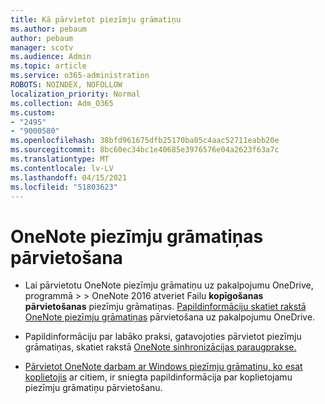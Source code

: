 ```yaml
---
title: Kā pārvietot piezīmju grāmatiņu
ms.author: pebaum
author: pebaum
manager: scotv
ms.audience: Admin
ms.topic: article
ms.service: o365-administration
ROBOTS: NOINDEX, NOFOLLOW
localization_priority: Normal
ms.collection: Adm_O365
ms.custom:
- "2495"
- "9000580"
ms.openlocfilehash: 38bfd961675dfb25170ba05c4aac52711eabb20e
ms.sourcegitcommit: 8bc60ec34bc1e40685e3976576e04a2623f63a7c
ms.translationtype: MT
ms.contentlocale: lv-LV
ms.lasthandoff: 04/15/2021
ms.locfileid: "51803623"
---
```

# <a name="how-to-move-a-onenote-notebook"></a>OneNote piezīmju grāmatiņas pārvietošana

* Lai pārvietotu OneNote piezīmju grāmatiņu uz pakalpojumu OneDrive, programmā  >    >  OneNote 2016 atveriet Failu **kopīgošanas pārvietošanas** piezīmju grāmatiņas. [Papildinformāciju skatiet rakstā OneNote piezīmju grāmatiņas](https://support.office.com/article/Move-a-OneNote-notebook-to-OneDrive-0af0a141-0bdf-49ab-9e50-45dbcca44082) pārvietošana uz pakalpojumu OneDrive.

* Papildinformāciju par labāko praksi, gatavojoties pārvietot piezīmju grāmatiņas, skatiet rakstā [OneNote sinhronizācijas paraugprakse.](https://support.microsoft.com/help/2819334/onenote-syncing-best-practices)

* [Pārvietot OneNote darbam ar Windows piezīmju grāmatiņu, ko esat koplietojis](https://support.office.com/article/Move-a-OneNote-for-Windows-notebook-that-you-ve-shared-with-others-56c7659e-1850-49a6-8874-e2db6b440cd4) ar citiem, ir sniegta papildinformācija par koplietojamu piezīmju grāmatiņu pārvietošanu.
